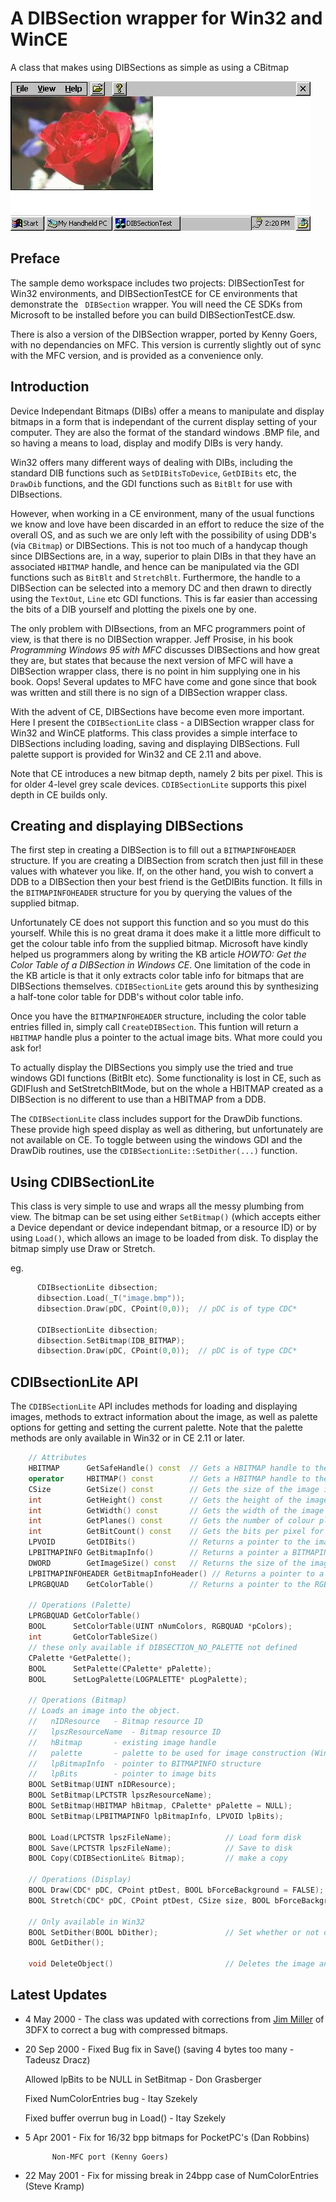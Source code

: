 # A DIBSection wrapper for Win32 and WinCE

A class that makes using DIBSections as simple as using a CBitmap





![Sample Image](https://raw.githubusercontent.com/ChrisMaunder/dibsection/master/docs/assets/dibsection.jpg)

<!-- Article Starts -->

## Preface

The sample demo workspace includes two projects: DIBSectionTest for Win32 
environments, and DIBSectionTestCE for CE environments that demonstrate the ` DIBSection` wrapper. You will need the CE SDKs from Microsoft to be installed before you can build DIBSectionTestCE.dsw.

There is also a version of the DIBSection wrapper, ported by Kenny Goers, with no dependancies on MFC. This version is currently slightly out of sync with the MFC version, and is provided as a convenience only.

## Introduction

Device Independant Bitmaps (DIBs) offer a means to manipulate and display
bitmaps in a form that is independant of the current display setting of your
computer. They are also the format of the standard windows .BMP file, and so
having a means to load, display and modify DIBs is very handy.

Win32 offers many different ways of dealing with DIBs, including the standard
DIB functions such as `SetDIBitsToDevice`, `GetDIBits` etc, 
the `DrawDib` functions, and the GDI functions such as `BitBlt` 
for use with DIBsections.

However, when working in a CE environment, many of the usual functions we
know and love have been discarded in an effort to reduce the size of the overall
OS, and as such we are only left with the possibility of using DDB's (via `CBitmap`)
or DIBSections. This is not too much of a handycap though since DIBSections are,
in a way, superior to plain DIBs in that they have an associated `HBITMAP` handle,
and hence can be manipulated via the GDI functions such as `BitBlt` and `StretchBlt`.
Furthermore, the handle to a DIBSection can be selected into a memory DC and then
drawn to directly using the `TextOut`, `Line` etc GDI functions. 
This is far easier than accessing the bits of a DIB yourself and plotting the pixels 
one by one.

The only problem with DIBsections, from an MFC programmers point of view, is
that there is no DIBSection wrapper. Jeff Prosise, in his book *Programming Windows 95 with MFC* discusses DIBSections and how great they are, but states that because
the next version of MFC will have a DIBSection wrapper class, there is no
point in him supplying one in his book. Oops! Several updates to MFC have come and gone
since that book was written and still there is no sign of a DIBSection wrapper
class. 

With the advent of CE, DIBSections have become even more important. Here I
present the `CDIBSectionLite` class - a DIBSection wrapper class for Win32 
and WinCE platforms. This class provides a simple interface to DIBSections including 
loading, saving and displaying DIBSections. Full palette support is provided for Win32 
and CE 2.11 and above. 

Note that CE introduces a new bitmap depth, namely 2 bits per pixel. This is for
older 4-level grey scale devices. `CDIBSectionLite` supports this pixel
depth in CE builds only.

## Creating and displaying DIBSections

The first step in creating a DIBSection is to fill out a `BITMAPINFOHEADER`
structure. If you are creating a DIBSection from scratch then just fill in 
these values with whatever you like. If, on the other hand, you wish to
convert a DDB to a DIBSection then your best friend is the GetDIBits function.
It fills in the `BITMAPINFOHEADER` structure for you by querying the values of
the supplied bitmap. 

Unfortunately CE does not support this function and so you must do this yourself. 
While this is no great drama it does make it a little  more difficult to get the 
colour table info from the supplied bitmap. Microsoft have kindly helped us programmers
along by writing the KB article *HOWTO: Get the Color Table of a DIBSection in Windows CE*. One limitation of the code in the KB article is that it only extracts color
table info for bitmaps that are DIBSections themselves. `CDIBSectionLite`
gets around this by synthesizing a half-tone color table for DDB's without color 
table info.

Once you have the `BITMAPINFOHEADER` structure, including the color table entries
filled in, simply call `CreateDIBSection`. This funtion will return a `HBITMAP`
 handle plus a pointer to the actual image bits. What more could you ask for!

To actually display the DIBSections you simply use the tried and true windows
GDI functions (BitBlt etc). Some functionality is lost in CE, such as GDIFlush
and SetStretchBltMode, but on the whole a HBITMAP created as a DIBSection is no
different to use than a HBITMAP from a DDB.

The `CDIBSectionLite` class includes support for the DrawDib functions. These provide
high speed display as well as dithering, but unfortunately are not available on CE.
To toggle between using the windows GDI and the DrawDib routines, use the 
`CDIBSectionLite::SetDither(...)` function.

## Using CDIBSectionLite

This class is very simple to use and wraps all the messy plumbing from view. 
The bitmap can be set using either `SetBitmap()` (which accepts either a Device 
dependant or device independant bitmap, or a resource ID) or by using `Load()`, 
which allows an image to be loaded from disk. To display the bitmap simply use 
Draw or Stretch.

eg. 

```cpp
      CDIBsectionLite dibsection;
      dibsection.Load(_T("image.bmp"));
      dibsection.Draw(pDC, CPoint(0,0));  // pDC is of type CDC*

      CDIBsectionLite dibsection;
      dibsection.SetBitmap(IDB_BITMAP); 
      dibsection.Draw(pDC, CPoint(0,0));  // pDC is of type CDC*
```

## CDIBsectionLite API

 The `CDIBSectionLite` API includes methods for loading and 
displaying images, methods to extract information about the image, as well as 
palette options for getting and setting the current palette. Note that the 
palette methods are only available in Win32 or in CE 2.11 or later.

```cpp
    // Attributes
    HBITMAP      GetSafeHandle() const  // Gets a HBITMAP handle to the image
    operator     HBITMAP() const        // Gets a HBITMAP handle to the image
    CSize        GetSize() const        // Gets the size of the image in pixels
    int          GetHeight() const      // Gets the height of the image in pixels
    int          GetWidth() const       // Gets the width of the image in pixels
    int          GetPlanes() const      // Gets the number of colour planes in the image 
    int          GetBitCount() const    // Gets the bits per pixel for the image 
    LPVOID       GetDIBits()            // Returns a pointer to the image bits
    LPBITMAPINFO GetBitmapInfo()        // Returns a pointer a BITMAPINFO structure for the image
    DWORD        GetImageSize() const   // Returns the size of the image (in bytes)
    LPBITMAPINFOHEADER GetBitmapInfoHeader() // Returns a pointer to a BITMAPINFOHEADER structure
    LPRGBQUAD    GetColorTable()        // Returns a pointer to the RGBQUAD data in the DIB color table

    // Operations (Palette)
    LPRGBQUAD GetColorTable() 
    BOOL      SetColorTable(UINT nNumColors, RGBQUAD *pColors);
    int       GetColorTableSize() 
    // these only available if DIBSECTION_NO_PALETTE not defined
    CPalette *GetPalette();            
    BOOL      SetPalette(CPalette* pPalette);
    BOOL      SetLogPalette(LOGPALETTE* pLogPalette);

    // Operations (Bitmap)
    // Loads an image into the object.
    //   nIDResource   - Bitmap resource ID 
    //   lpszResourceName  - Bitmap resource ID
    //   hBitmap       - existing image handle
    //   palette       - palette to be used for image construction (Win32 or CE 2.11 only)
    //   lpBitmapInfo  - pointer to BITMAPINFO structure
    //   lpBits        - pointer to image bits
    BOOL SetBitmap(UINT nIDResource);
    BOOL SetBitmap(LPCTSTR lpszResourceName);
    BOOL SetBitmap(HBITMAP hBitmap, CPalette* pPalette = NULL);
    BOOL SetBitmap(LPBITMAPINFO lpBitmapInfo, LPVOID lpBits);   

    BOOL Load(LPCTSTR lpszFileName);            // Load form disk
    BOOL Save(LPCTSTR lpszFileName);            // Save to disk
    BOOL Copy(CDIBSectionLite& Bitmap);         // make a copy

    // Operations (Display)
    BOOL Draw(CDC* pDC, CPoint ptDest, BOOL bForceBackground = FALSE);
    BOOL Stretch(CDC* pDC, CPoint ptDest, CSize size, BOOL bForceBackground = FALSE);

    // Only available in Win32
    BOOL SetDither(BOOL bDither);               // Set whether or not dithering is on
    BOOL GetDither();

    void DeleteObject()                         // Deletes the image and frees all memory
```

## Latest Updates

- 4 May 2000 - The class was updated with corrections from [Jim Miller](mailto:jam@3dfx.com)
of 3DFX to correct a bug with compressed bitmaps.
- 20 Sep 2000 - Fixed Bug fix in Save() (saving 4 bytes too many - Tadeusz Dracz)

    Allowed lpBits to be NULL in SetBitmap - Don Grasberger

    Fixed NumColorEntries bug - Itay Szekely

    Fixed buffer overrun bug in Load() - Itay Szekely
- 5 Apr 2001 - Fix for 16/32 bpp bitmaps for PocketPC's (Dan Robbins)

            Non-MFC port (Kenny Goers)
- 22 May 2001 - Fix for missing break in 24bpp case of NumColorEntries (Steve Kramp)
